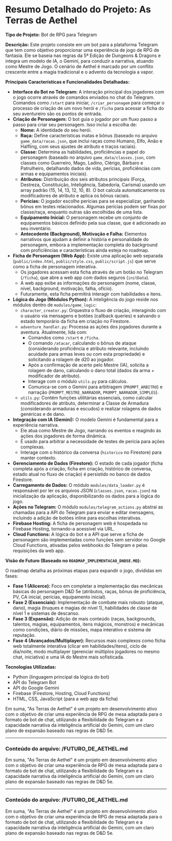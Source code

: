 # Resumo Detalhado do Projeto: As Terras de Aethel

**Tipo de Projeto:** Bot de RPG para Telegram

**Descrição:** Este projeto consiste em um bot para a plataforma Telegram que tem como objetivo proporcionar uma experiência de jogo de RPG de fantasia. Ele se baseia nas regras da 5ª Edição de Dungeons & Dragons e integra um modelo de IA, o Gemini, para conduzir a narrativa, atuando como Mestre de Jogo. O cenário de Aethel é marcado por um conflito crescente entre a magia tradicional e o advento da tecnologia a vapor.

**Principais Características e Funcionalidades Detalhadas:**

*   **Interface do Bot no Telegram:** A interação principal dos jogadores com o jogo ocorre através de comandos enviados no chat do Telegram. Comandos como `/start` para iniciar, `/criar_personagem` para começar o processo de criação de um novo herói e `/ficha` para acessar a ficha do seu aventureiro são os pontos de entrada.
*   **Criação de Personagem:** O bot guia o jogador por um fluxo passo a passo para criar seu personagem. Isso inclui a escolha de:
    *   **Nome:** A identidade do seu herói.
    *   **Raça:** Define características inatas e bônus (baseado no arquivo `game_data/racas.json`, que inclui raças como Humano, Elfo, Anão e Halfling, com seus ajustes de atributo e traços raciais).
    *   **Classe:** Determina as habilidades, proficiências e papel do personagem (baseado no arquivo `game_data/classes.json`, com classes como Guerreiro, Mago, Ladino, Clérigo, Bárbaro e Patrulheiro, detalhando dados de vida, perícias, proficiências com armas e equipamentos iniciais).
    *   **Atributos:** Distribuição dos seis atributos principais (Força, Destreza, Constituição, Inteligência, Sabedoria, Carisma) usando um array padrão (15, 14, 13, 12, 10, 8). O bot calcula automaticamente os modificadores de atributo e aplica os bônus raciais.
    *   **Perícias:** O jogador escolhe perícias para se especializar, ganhando bônus em testes relacionados. Algumas perícias podem ser fixas por classe/raça, enquanto outras são escolhidas de uma lista.
    *   **Equipamento Inicial:** O personagem recebe um conjunto de equipamentos básicos definido pela sua classe, que é adicionado ao seu inventário.
    *   **Antecedente (Background), Motivação e Falha:** Elementos narrativos que ajudam a definir a história e personalidade do personagem, embora a implementação completa do background com proficiências e características ainda esteja no roadmap.
*   **Ficha de Personagem (Web App):** Existe uma aplicação web separada (`public/index.html`, `public/style.css`, `public/script.js`) que serve como a ficha de personagem interativa.
    *   Os jogadores acessam esta ficha através de um botão no Telegram (`/ficha`), que abre a web app com dados seguros (`initData`).
    *   A web app exibe as informações do personagem (nome, classe, nível, background, motivação, falha, ofício).
    *   Futuramente, esta ficha permitirá interagir com habilidades e itens.
*   **Lógica do Jogo (Módulos Python):** A inteligência do jogo reside nos módulos dentro de `modules/game_logic`:
    *   `character_creator.py`: Orquestra o fluxo de criação, interagindo com o usuário via mensagens e botões (callback queries) e salvando o estado temporário da ficha em criação no Firestore.
    *   `adventure_handler.py`: Processa as ações dos jogadores durante a aventura. Atualmente, lida com:
        *   Comandos como `/start` e `/ficha`.
        *   O comando `/atacar`, calculando o bônus de ataque (considerando proficiência e atributo relevante, incluindo acuidade para armas leves ou com esta propriedade) e solicitando a rolagem de d20 ao jogador.
        *   Após a confirmação de acerto pelo Mestre (IA), solicita a rolagem de dano, calculando o dano total (dados da arma + modificador de atributo).
        *   Interage com o módulo `utils.py` para cálculos.
        *   Comunica-se com o Gemini para arbitragem (`PROMPT_ARBITRO`) e narração (`PROMPT_MESTRE_NARRADOR`, `PROMPT_NARRADOR_SIMPLES`).
    *   `utils.py`: Contém funções utilitárias essenciais, como calcular modificadores de atributo, determinar a Classe de Armadura (considerando armaduras e escudos) e realizar rolagens de dados genéricas e de dano.
*   **Integração com IA (Gemini):** O modelo Gemini é fundamental para a experiência narrativa.
    *   Ele atua como Mestre de Jogo, narrando os eventos e reagindo às ações dos jogadores de forma dinâmica.
    *   É usado para arbitrar a necessidade de testes de perícia para ações complexas.
    *   Interage com o histórico da conversa (`historico` no Firestore) para manter contexto.
*   **Gerenciamento de Dados (Firestore):** O estado de cada jogador (ficha completa após a criação, ficha em criação, histórico de conversa, estado atual no fluxo de criação) é persistido no banco de dados Firestore.
*   **Carregamento de Dados:** O módulo `modules/data_loader.py` é responsável por ler os arquivos JSON (`classes.json`, `racas.json`) na inicialização da aplicação, disponibilizando os dados para a lógica do jogo.
*   **Ações no Telegram:** O módulo `modules/telegram_actions.py` abstrai as chamadas para a API do Telegram para enviar e editar mensagens, incluindo a adição de botões inline para escolhas interativas.
*   **Firebase Hosting:** A ficha de personagem web é hospedada no Firebase Hosting, tornando-a acessível via URL.
*   **Cloud Functions:** A lógica do bot e a API que serve a ficha de personagem são implementadas como funções sem servidor no Google Cloud Functions, ativadas pelos webhooks do Telegram e pelas requisições da web app.

**Visão de Futuro (Baseado no `ROADMAP_IMPLEMENTACAO_DND5E.MD`):**

O roadmap detalha as próximas etapas para expandir o jogo, divididas em fases:

*   **Fase 1 (Alicerce):** Foco em completar a implementação das mecânicas básicas do personagem D&D 5e (atributos, raças, bônus de proficiência, PV, CA inicial, perícias, equipamento inicial).
*   **Fase 2 (Essenciais):** Implementação de combate mais robusto (ataque, dano), magia (truques e magias de nível 1), habilidades de classe de nível 1 e sistemas de descanso.
*   **Fase 3 (Expansão):** Adição de mais conteúdo (raças, backgrounds, talentos, magias, equipamentos, itens mágicos, monstros) e mecânicas como condições, diário de missões, mapa interativo e sistema de reputação.
*   **Fase 4 (Avançados/Multiplayer):** Recursos mais complexos como ficha web totalmente interativa (clicar em habilidades/itens), ciclo de dia/noite, modo multiplayer (gerenciar múltiplos jogadores no mesmo chat, iniciativa) e uma IA do Mestre mais sofisticada.

**Tecnologias Utilizadas:**

*   Python (linguagem principal da lógica do bot)
*   API do Telegram Bot
*   API do Google Gemini
*   Firebase (Firestore, Hosting, Cloud Functions)
*   HTML, CSS, JavaScript (para a web app da ficha)

Em suma, "As Terras de Aethel" é um projeto em desenvolvimento ativo com o objetivo de criar uma experiência de RPG de mesa adaptada para o formato de bot de chat, utilizando a flexibilidade do Telegram e a capacidade narrativa da inteligência artificial do Gemini, com um claro plano de expansão baseado nas regras de D&D 5e.

---

### Conteúdo do arquivo: /FUTURO_DE_AETHEL.md


Em suma, "As Terras de Aethel" é um projeto em desenvolvimento ativo com o objetivo de criar uma experiência de RPG de mesa adaptada para o formato de bot de chat, utilizando a flexibilidade do Telegram e a capacidade narrativa da inteligência artificial do Gemini, com um claro plano de expansão baseado nas regras de D&D 5e.

---

### Conteúdo do arquivo: /FUTURO_DE_AETHEL.md


Em suma, "As Terras de Aethel" é um projeto em desenvolvimento ativo com o objetivo de criar uma experiência de RPG de mesa adaptada para o formato de bot de chat, utilizando a flexibilidade do Telegram e a capacidade narrativa da inteligência artificial do Gemini, com um claro plano de expansão baseado nas regras de D&D 5e.
